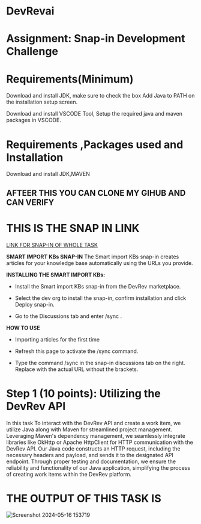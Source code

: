 # DevRevai
# Assignment: Snap-in Development Challenge

# Requirements(Minimum)
Download and install JDK, make sure to check the box Add Java to PATH on the installation setup screen.

Download and install VSCODE Tool, Setup the required java and maven packages in VSCODE.

# Requirements ,Packages used and Installation

Download and install JDK,MAVEN
## AFTEER THIS YOU CAN CLONE MY GIHUB AND CAN VERIFY


# THIS IS THE SNAP IN LINK

[LINK FOR SNAP-IN OF WHOLE TASK](https://app.devrev.ai/manjula12345/settings/snap-ins/snap_in-5d4a6830-2f70-49cd-b806-a98658412b69?dod=%5B%7B%22doi%22%3A%22PROD-1%22%2C%22dot%22%3A%22part%22%2C%22swcv%22%3Atrue%2C%22pdvt%22%3A%22timeline%22%7D%5D)


**SMART IMPORT KBs SNAP-IN**
The Smart import KBs snap-in creates articles for your knowledge base automatically using the URLs you provide.

**INSTALLING THE SMART IMPORT KBs:**

- Install the Smart import KBs snap-in from the DevRev marketplace.

- Select the dev org to install the snap-in, confirm installation and click Deploy snap-in.

- Go to the Discussions tab and enter /sync <URL>.


**HOW TO USE**

- Importing articles for the first time

- Refresh this page to activate the /sync command.

- Type the command /sync <URL> in the snap-in discussions tab on the right. Replace <URL> with the actual URL without the brackets.


# Step 1 (10 points): Utilizing the DevRev API

In this task To interact with the DevRev API and create a work item, we utilize Java along with Maven for streamlined project management. Leveraging Maven's dependency management, we seamlessly integrate libraries like OkHttp or Apache HttpClient for HTTP communication with the DevRev API. Our Java code constructs an HTTP request, including the necessary headers and payload, and sends it to the designated API endpoint. Through proper testing and documentation, we ensure the reliability and functionality of our Java application, simplifying the process of creating work items within the DevRev platform.

# THE OUTPUT OF THIS TASK IS
![Screenshot 2024-05-16 153719](https://github.com/Manjula08102003/DevRevai/assets/107975611/6fbf2861-2138-49ef-8034-553b4325a55a)

